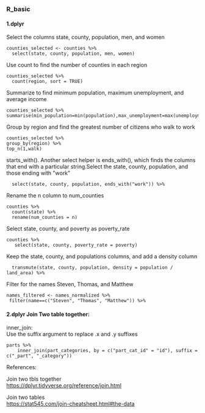 ### R_basic
#### 1.dplyr
Select the columns state, county, population, men, and women
```
counties_selected <- counties %>%
  select(state, county, population, men, women)
 ```
Use count to find the number of counties in each region
```
counties_selected %>%
  count(region, sort = TRUE)
  ```
  Summarize to find minimum population, maximum unemployment, and average income
  ```
counties_selected %>%
 summarise(min_population=min(population),max_unemployment=max(unemployment),average_income=mean(income)) 
 ```
Group by region and find the greatest number of citizens who walk to work
```
counties_selected %>%
group_by(region) %>%
top_n(1,walk)
```
starts_with(). Another select helper is ends_with(), which finds the columns that end with a particular string.Select the state, county, population, and those ending with "work"
```
  select(state, county, population, ends_with("work")) %>% 
```
Rename the n column to num_counties
```
counties %>%
  count(state) %>%
  rename(num_counties = n)
  ```
Select state, county, and poverty as poverty_rate
```
counties %>%
   select(state, county, poverty_rate = poverty)
   ```
Keep the state, county, and populations columns, and add a density column
```
  transmute(state, county, population, density = population / land_area) %>%
```
Filter for the names Steven, Thomas, and Matthew
```
names_filtered <- names_normalized %>%
 filter(name==c("Steven", "Thomas", "Matthew")) %>%
 ```
#### 2.dplyr Join Two table together:
inner_join:
<br>Use the suffix argument to replace .x and .y suffixes
```
parts %>% 
	inner_join(part_categories, by = c("part_cat_id" = "id"), suffix = c("_part", "_category"))
```



References:

Join two tbls together
<br>https://dplyr.tidyverse.org/reference/join.html

Join two tables
<br>https://stat545.com/join-cheatsheet.html#the-data

